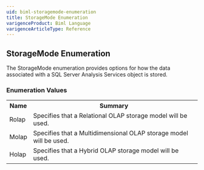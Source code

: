 ```yaml
---
uid: biml-storagemode-enumeration
title: StorageMode Enumeration
varigenceProduct: Biml Language
varigenceArticleType: Reference
---
```


## StorageMode Enumeration<div class="LanguageSummary"><div class ="SummaryItem">The StorageMode enumeration provides options for how the data associated with a SQL Server Analysis Services object is stored.</div></div><div class="EnumValueGroup">### Enumeration Values<table id="EnumValue" class="MemberList"><tbody><tr><th class="MemberNameColumnHeader">Name</th><th class="MemberSummaryColumnHeader">Summary</th></tr><tr class="cd0"><td class="MemberName">Rolap</td><td class="MemberSummary"><div class ="SummaryItem">Specifies that a Relational OLAP storage model will be used.</div></td></tr><tr class="cd1"><td class="MemberName">Molap</td><td class="MemberSummary"><div class ="SummaryItem">Specifies that a Multidimensional OLAP storage model will be used.</div></td></tr><tr class="cd0"><td class="MemberName">Holap</td><td class="MemberSummary"><div class ="SummaryItem">Specifies that a Hybrid OLAP storage model will be used.</div></td></tr></tbody></table></div>